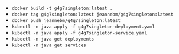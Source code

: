 * ```docker build -t g4g7singleton:latest .```
* ```docker tag g4g7singleton:latest jeannebm/g4g7singleton:latest```
* ```docker push jeannebm/g4g7singleton:latest```
* ```kubectl -n java apply -f g4g7singleton-deployment.yaml```
* ```kubectl -n java apply -f g4g7singleton-service.yaml```
* ```kubectl -n java get deployments```
* ```kubectl -n java get services```
